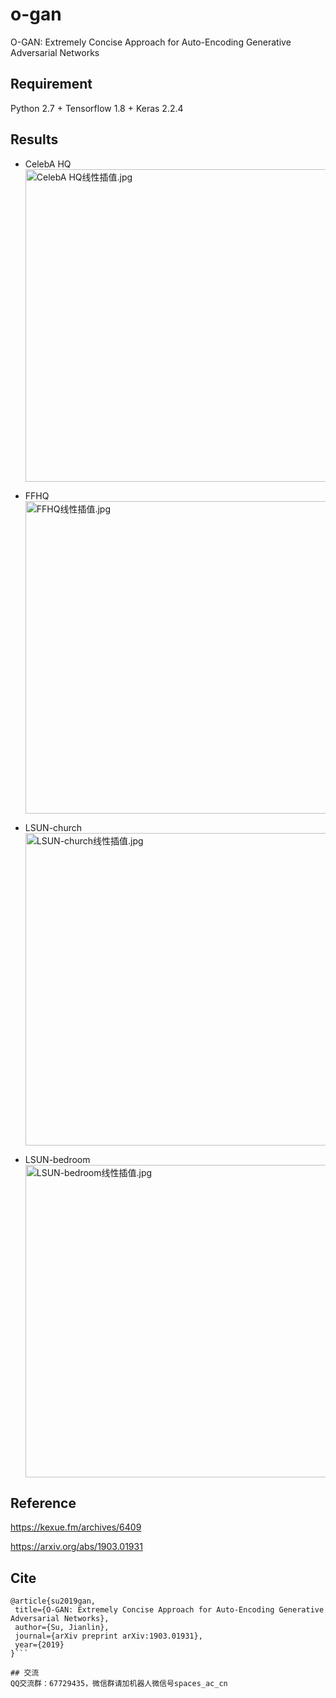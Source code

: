 # o-gan
O-GAN: Extremely Concise Approach for Auto-Encoding Generative Adversarial Networks

## Requirement
Python 2.7 + Tensorflow 1.8  + Keras 2.2.4

## Results

- CelebA HQ
<br><img src="https://kexue.fm/usr/uploads/2019/03/1369634822.jpg" width=500 alt="CelebA HQ线性插值.jpg" /></a>

- FFHQ
<br><img src="https://kexue.fm/usr/uploads/2019/03/3599770743.jpg" width=500 alt="FFHQ线性插值.jpg" /></a>

- LSUN-church
<br><img src="https://kexue.fm/usr/uploads/2019/03/601183567.jpg" width=500 alt="LSUN-church线性插值.jpg" /></a>

- LSUN-bedroom
<br><img src="https://kexue.fm/usr/uploads/2019/03/1419444960.jpg" width=500 alt="LSUN-bedroom线性插值.jpg" /></a>

## Reference

https://kexue.fm/archives/6409

https://arxiv.org/abs/1903.01931

## Cite

 ```
 @article{su2019gan,
  title={O-GAN: Extremely Concise Approach for Auto-Encoding Generative Adversarial Networks},
  author={Su, Jianlin},
  journal={arXiv preprint arXiv:1903.01931},
  year={2019}
}```

## 交流
QQ交流群：67729435，微信群请加机器人微信号spaces_ac_cn
